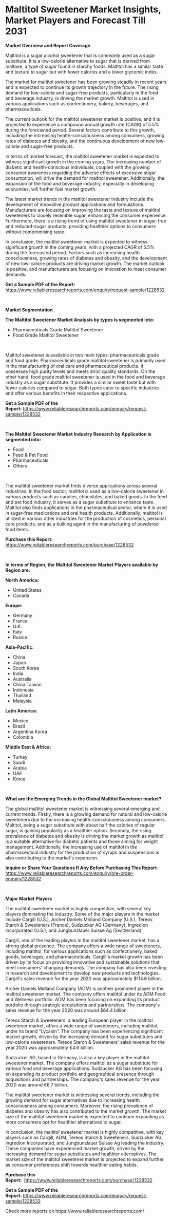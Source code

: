 <p><h1>Maltitol Sweetener Market Insights, Market Players and Forecast Till 2031</h1></p><p><strong>Market Overview and Report Coverage</strong></p>
<p><p>Maltitol is a sugar alcohol sweetener that is commonly used as a sugar substitute. It is a low-calorie alternative to sugar that is derived from maltose, a type of sugar found in starchy foods. Maltitol has a similar taste and texture to sugar but with fewer calories and a lower glycemic index.</p><p>The market for maltitol sweetener has been growing steadily in recent years and is expected to continue its growth trajectory in the future. The rising demand for low-calorie and sugar-free products, particularly in the food and beverage industry, is driving the market growth. Maltitol is used in various applications such as confectionery, bakery, beverages, and pharmaceuticals.</p><p>The current outlook for the maltitol sweetener market is positive, and it is projected to experience a compound annual growth rate (CAGR) of 5.5% during the forecasted period. Several factors contribute to this growth, including the increasing health-consciousness among consumers, growing rates of diabetes and obesity, and the continuous development of new low-calorie and sugar-free products.</p><p>In terms of market forecast, the maltitol sweetener market is expected to witness significant growth in the coming years. The increasing number of diabetic and health-conscious individuals, coupled with the growing consumer awareness regarding the adverse effects of excessive sugar consumption, will drive the demand for maltitol sweetener. Additionally, the expansion of the food and beverage industry, especially in developing economies, will further fuel market growth.</p><p>The latest market trends in the maltitol sweetener industry include the development of innovative product applications and formulations. Manufacturers are focusing on improving the taste and texture of maltitol sweeteners to closely resemble sugar, enhancing the consumer experience. Furthermore, there is a rising trend of using maltitol sweetener in sugar-free and reduced-sugar products, providing healthier options to consumers without compromising taste.</p><p>In conclusion, the maltitol sweetener market is expected to witness significant growth in the coming years, with a projected CAGR of 5.5% during the forecasted period. Factors such as increasing health-consciousness, growing rates of diabetes and obesity, and the development of new low-calorie products are driving market growth. The market outlook is positive, and manufacturers are focusing on innovation to meet consumer demands.</p></p>
<p><strong>Get a Sample PDF of the Report:</strong> <a href="https://www.reliableresearchreports.com/enquiry/request-sample/1228532">https://www.reliableresearchreports.com/enquiry/request-sample/1228532</a></p>
<p>&nbsp;</p>
<p><strong>Market Segmentation</strong></p>
<p><strong>The Maltitol Sweetener Market Analysis by types is segmented into:</strong></p>
<p><ul><li>Pharmaceuticals Grade Maltitol Sweetener</li><li>Food Grade Maltitol Sweetener</li></ul></p>
<p>&nbsp;</p>
<p><p>Maltitol sweetener is available in two main types: pharmaceuticals grade and food grade. Pharmaceuticals grade maltitol sweetener is primarily used in the manufacturing of oral care and pharmaceutical products. It possesses high purity levels and meets strict quality standards. On the other hand, food grade maltitol sweetener is used in the food and beverage industry as a sugar substitute. It provides a similar sweet taste but with fewer calories compared to sugar. Both types cater to specific industries and offer various benefits in their respective applications.</p></p>
<p><strong>Get a Sample PDF of the Report:</strong>&nbsp;<a href="https://www.reliableresearchreports.com/enquiry/request-sample/1228532">https://www.reliableresearchreports.com/enquiry/request-sample/1228532</a></p>
<p>&nbsp;</p>
<p><strong>The Maltitol Sweetener Market Industry Research by Application is segmented into:</strong></p>
<p><ul><li>Food</li><li>Feed & Pet Food</li><li>Pharmaceuticals</li><li>Others</li></ul></p>
<p>&nbsp;</p>
<p><p>The maltitol sweetener market finds diverse applications across several industries. In the food sector, maltitol is used as a low-calorie sweetener in various products such as candies, chocolates, and baked goods. In the feed and pet food industry, it serves as a sugar substitute to enhance taste. Maltitol also finds applications in the pharmaceutical sector, where it is used in sugar-free medications and oral health products. Additionally, maltitol is utilized in various other industries for the production of cosmetics, personal care products, and as a bulking agent in the manufacturing of powdered food items.</p></p>
<p><strong>Purchase this Report:</strong>&nbsp; <a href="https://www.reliableresearchreports.com/purchase/1228532">https://www.reliableresearchreports.com/purchase/1228532</a></p>
<p>&nbsp;</p>
<p><strong>In terms of Region, the Maltitol Sweetener Market Players available by Region are:</strong></p>
<p>
    <p> <strong> North America: </strong>
        <ul>
            <li>United States</li>
            <li>Canada</li>
        </ul>
        </p> 
    <p> <strong> Europe: </strong>
        <ul>
            <li>Germany</li>
            <li>France</li>
            <li>U.K.</li>
            <li>Italy</li>
            <li>Russia</li>
        </ul>
        </p> 
    <p> <strong> Asia-Pacific: </strong>
        <ul>
            <li>China</li>
            <li>Japan</li>
            <li>South Korea</li>
            <li>India</li>
            <li>Australia</li>
            <li>China Taiwan</li>
            <li>Indonesia</li>
            <li>Thailand</li>
            <li>Malaysia</li>
        </ul>
        </p> 
    <p> <strong> Latin America: </strong>
        <ul>
            <li>Mexico</li>
            <li>Brazil</li>
            <li>Argentina Korea</li>
            <li>Colombia</li>
        </ul>
        </p> 
    <p> <strong> Middle East & Africa: </strong>
        <ul>
            <li>Turkey</li>
            <li>Saudi</li>
            <li>Arabia</li>
            <li>UAE</li>
            <li>Korea</li>
        </ul>
    </p>
    </p>
<p>&nbsp;</p>
<p><strong>What are the Emerging Trends in the Global Maltitol Sweetener market?</strong></p>
<p><p>The global maltitol sweetener market is witnessing several emerging and current trends. Firstly, there is a growing demand for natural and low-calorie sweeteners due to the increasing health-consciousness among consumers. Maltitol, being a sugar substitute with about half the calories of regular sugar, is gaining popularity as a healthier option. Secondly, the rising prevalence of diabetes and obesity is driving the market growth as maltitol is a suitable alternative for diabetic patients and those aiming for weight management. Additionally, the increasing use of maltitol in the pharmaceutical industry for the production of syrups and suspensions is also contributing to the market's expansion.</p></p>
<p><strong>Inquire or Share Your Questions If Any Before Purchasing This Report</strong>- <a href="https://www.reliableresearchreports.com/enquiry/pre-order-enquiry/1228532">https://www.reliableresearchreports.com/enquiry/pre-order-enquiry/1228532</a></p>
<p>&nbsp;</p>
<p><strong>Major Market Players</strong></p>
<p><p>The maltitol sweetener market is highly competitive, with several key players dominating the industry. Some of the major players in the market include Cargill (U.S.), Archer Daniels Midland Company (U.S.), Tereos Starch & Sweeteners (France), Sudzucker AG (Germany), Ingredion Incorporated (U.S.), and Jungbunzlauer Suisse Ag (Switzerland).</p><p>Cargill, one of the leading players in the maltitol sweetener market, has a strong global presence. The company offers a wide range of sweeteners, including maltitol, for various applications such as confectionery, baked goods, beverages, and pharmaceuticals. Cargill's market growth has been driven by its focus on providing innovative and sustainable solutions that meet consumers' changing demands. The company has also been investing in research and development to develop new products and technologies. Cargill's sales revenue for the year 2020 was approximately $114.6 billion.</p><p>Archer Daniels Midland Company (ADM) is another prominent player in the maltitol sweetener market. The company offers maltitol under its ADM Food and Wellness portfolio. ADM has been focusing on expanding its product portfolio through strategic acquisitions and partnerships. The company's sales revenue for the year 2020 was around $64.4 billion.</p><p>Tereos Starch & Sweeteners, a leading European player in the maltitol sweetener market, offers a wide range of sweeteners, including maltitol, under its brand "Lycasin". The company has been experiencing significant market growth, driven by the increasing demand for sugar substitutes and low-calorie sweeteners. Tereos Starch & Sweeteners' sales revenue for the year 2020 was approximately €4.6 billion.</p><p>Sudzucker AG, based in Germany, is also a key player in the maltitol sweetener market. The company offers maltitol as a sugar substitute for various food and beverage applications. Sudzucker AG has been focusing on expanding its product portfolio and geographical presence through acquisitions and partnerships. The company's sales revenue for the year 2020 was around €6.7 billion.</p><p>The maltitol sweetener market is witnessing several trends, including the growing demand for sugar alternatives due to increasing health consciousness among consumers. Moreover, the rising prevalence of diabetes and obesity has also contributed to the market growth. The market size of the maltitol sweetener market is expected to continue expanding as more consumers opt for healthier alternatives to sugar.</p><p>In conclusion, the maltitol sweetener market is highly competitive, with key players such as Cargill, ADM, Tereos Starch & Sweeteners, Sudzucker AG, Ingredion Incorporated, and Jungbunzlauer Suisse Ag leading the industry. These companies have experienced market growth, driven by the increasing demand for sugar substitutes and healthier alternatives. The market size of the maltitol sweetener market is projected to expand further as consumer preferences shift towards healthier eating habits.</p></p>
<p><strong>Purchase this Report:</strong>&nbsp;&nbsp;<a href="https://www.reliableresearchreports.com/purchase/1228532">https://www.reliableresearchreports.com/purchase/1228532</a></p>
<p></p>
<p><strong>Get a Sample PDF of the Report:</strong>&nbsp;<a href="https://www.reliableresearchreports.com/enquiry/request-sample/1228532">https://www.reliableresearchreports.com/enquiry/request-sample/1228532</a></p>
<p>Check more reports on https://www.reliableresearchreports.com/</p>